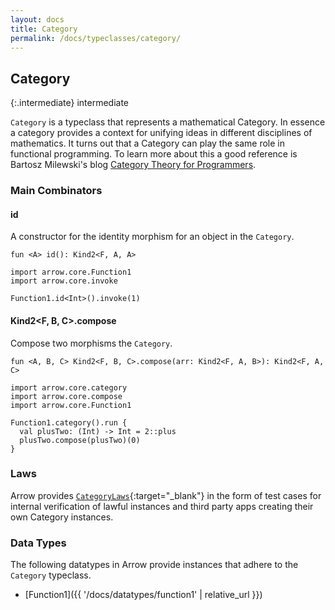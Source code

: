 ```yaml
---
layout: docs
title: Category
permalink: /docs/typeclasses/category/
---
```


## Category

{:.intermediate}
intermediate

`Category` is a typeclass that represents a mathematical Category. In essence a category provides a context for unifying ideas in different disciplines of mathematics. It turns out that a Category can play the same role in functional programming. To learn more about this a good reference is Bartosz Milewski's blog [Category Theory for Programmers](https://bartoszmilewski.com/2014/10/28/category-theory-for-programmers-the-preface/).

### Main Combinators

#### id

A constructor for the identity morphism for an object in the `Category`.

`fun <A> id(): Kind2<F, A, A>`

```kotlin:ank
import arrow.core.Function1
import arrow.core.invoke

Function1.id<Int>().invoke(1)
```

#### Kind2<F, B, C>.compose

Compose two morphisms the `Category`.

`fun <A, B, C> Kind2<F, B, C>.compose(arr: Kind2<F, A, B>): Kind2<F, A, C>`

```kotlin:ank
import arrow.core.category
import arrow.core.compose
import arrow.core.Function1

Function1.category().run {
  val plusTwo: (Int) -> Int = 2::plus
  plusTwo.compose(plusTwo)(0)
}
```

### Laws

Arrow provides [`CategoryLaws`][category_law_source]{:target="_blank"} in the form of test cases for internal verification of lawful instances and third party apps creating their own Category instances.

### Data Types

The following datatypes in Arrow provide instances that adhere to the `Category` typeclass.

- [Function1]({{ '/docs/datatypes/function1' | relative_url }})

[category_law_source]: https://github.com/arrow-kt/arrow/blob/master/modules/core/arrow-test/src/main/kotlin/arrow/test/laws/CategoryLaws.kt
